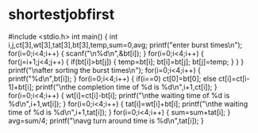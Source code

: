 # shortestjobfirst
#include <stdio.h>
int main()
{
    int i,j,ct[3],wt[3],tat[3],bt[3],temp,sum=0,avg;
    printf("enter burst times\n");
    for(i=0;i<4;i++)
    {
        scanf("\n%d\n",&bt[i]);
    }
    for(i=0;i<4;i++)
    {
        for(j=i+1;j<4;j++)
        {
            if(bt[i]>bt[j])
            {
                temp=bt[i];
                bt[i]=bt[j];
                bt[j]=temp;
            }
        }
    }
    printf("\nafter sorting the burst times\n");
    for(i=0;i<4;i++)
    {
        printf("%d\n",bt[i]);
    }
    for(i=0;i<4;i++)
    {
        if(i==0)
            ct[0]=bt[0];
        else
            ct[i]=ct[i-1]+bt[i];
        printf("\nthe completion time of %d is %d\n",i+1,ct[i]);
    }
    for(i=0;i<4;i++)
    {
        wt[i]=ct[i]-bt[i];
        printf("\nthe waiting time of %d is %d\n",i+1,wt[i]);
    }
    for(i=0;i<4;i++)
    {
        tat[i]=wt[i]+bt[i];
        printf("\nthe waiting time of %d is %d\n",i+1,tat[i]);
    }
    for(i=0;i<4;i++)
    {
        sum=sum+tat[i];
    }
    avg=sum/4;
    printf("\navg turn around time is %d\n",tat[i]);
}
